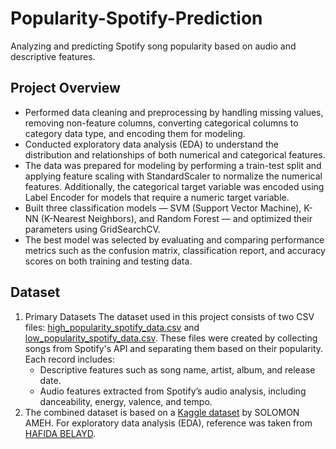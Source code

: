 # Popularity-Spotify-Prediction
Analyzing and predicting Spotify song popularity based on audio and descriptive features.

## Project Overview
- Performed data cleaning and preprocessing by handling missing values, removing non-feature columns, converting categorical columns to category data type, and encoding them for modeling.
- Conducted exploratory data analysis (EDA) to understand the distribution and relationships of both numerical and categorical features.
- The data was prepared for modeling by performing a train-test split and applying feature scaling with StandardScaler to normalize the numerical features. Additionally, the categorical target variable was encoded using Label Encoder for models that require a numeric target variable.
- Built three classification models — SVM (Support Vector Machine), K-NN (K-Nearest Neighbors), and Random Forest — and optimized their parameters using GridSearchCV.
- The best model was selected by evaluating and comparing performance metrics such as the confusion matrix, classification report, and accuracy scores on both training and testing data.

## Dataset 
1. Primary Datasets
   The dataset used in this project consists of two CSV files: [high_popularity_spotify_data.csv](https://github.com/novendo-rgb/Popularity-Spotify-Prediction/blob/main/Dataset/high_popularity_spotify_data.csv)       and [low_popularity_spotify_data.csv](https://github.com/novendo-rgb/Popularity-Spotify-Prediction/blob/main/Dataset/low_popularity_spotify_data.csv). These files were created by collecting songs from Spotify's    API and separating them based on their popularity.
   Each record includes:
   - Descriptive features such as song name, artist, album, and release date.
   - Audio features extracted from Spotify’s audio analysis, including danceability, energy, valence, and tempo.
2. The combined dataset is based on a [Kaggle dataset](https://www.kaggle.com/datasets/solomonameh/spotify-music-dataset) by SOLOMON AMEH. For exploratory data analysis (EDA), reference was taken from       [HAFIDA BELAYD](https://www.kaggle.com/code/hafidabelayd/eda-spotify/notebook).
 
